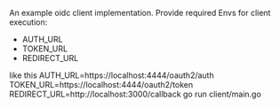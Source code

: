 An example oidc client implementation.
Provide required Envs for client execution:

* AUTH_URL
* TOKEN_URL
* REDIRECT_URL

like this
AUTH_URL=https://localhost:4444/oauth2/auth TOKEN_URL=https://localhost:4444/oauth2/token REDIRECT_URL=http://localhost:3000/callback go run client/main.go
